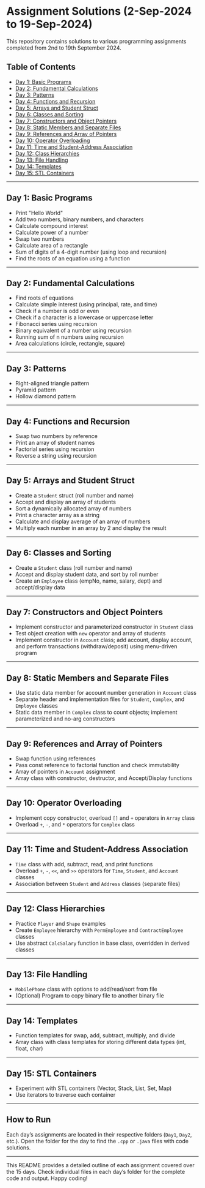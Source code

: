 # Assignment Solutions (2-Sep-2024 to 19-Sep-2024)

This repository contains solutions to various programming assignments completed from 2nd to 19th September 2024.

## Table of Contents
- [Day 1: Basic Programs](#day-1-basic-programs)
- [Day 2: Fundamental Calculations](#day-2-fundamental-calculations)
- [Day 3: Patterns](#day-3-patterns)
- [Day 4: Functions and Recursion](#day-4-functions-and-recursion)
- [Day 5: Arrays and Student Struct](#day-5-arrays-and-student-struct)
- [Day 6: Classes and Sorting](#day-6-classes-and-sorting)
- [Day 7: Constructors and Object Pointers](#day-7-constructors-and-object-pointers)
- [Day 8: Static Members and Separate Files](#day-8-static-members-and-separate-files)
- [Day 9: References and Array of Pointers](#day-9-references-and-array-of-pointers)
- [Day 10: Operator Overloading](#day-10-operator-overloading)
- [Day 11: Time and Student-Address Association](#day-11-time-and-student-address-association)
- [Day 12: Class Hierarchies](#day-12-class-hierarchies)
- [Day 13: File Handling](#day-13-file-handling)
- [Day 14: Templates](#day-14-templates)
- [Day 15: STL Containers](#day-15-stl-containers)

---

## Day 1: Basic Programs
- Print "Hello World"
- Add two numbers, binary numbers, and characters
- Calculate compound interest
- Calculate power of a number
- Swap two numbers
- Calculate area of a rectangle
- Sum of digits of a 4-digit number (using loop and recursion)
- Find the roots of an equation using a function

---

## Day 2: Fundamental Calculations
- Find roots of equations
- Calculate simple interest (using principal, rate, and time)
- Check if a number is odd or even
- Check if a character is a lowercase or uppercase letter
- Fibonacci series using recursion
- Binary equivalent of a number using recursion
- Running sum of n numbers using recursion
- Area calculations (circle, rectangle, square)

---

## Day 3: Patterns
- Right-aligned triangle pattern
- Pyramid pattern
- Hollow diamond pattern

---

## Day 4: Functions and Recursion
- Swap two numbers by reference
- Print an array of student names
- Factorial series using recursion
- Reverse a string using recursion

---

## Day 5: Arrays and Student Struct
- Create a `Student` struct (roll number and name)
- Accept and display an array of students
- Sort a dynamically allocated array of numbers
- Print a character array as a string
- Calculate and display average of an array of numbers
- Multiply each number in an array by 2 and display the result

---

## Day 6: Classes and Sorting
- Create a `Student` class (roll number and name)
- Accept and display student data, and sort by roll number
- Create an `Employee` class (empNo, name, salary, dept) and accept/display data

---

## Day 7: Constructors and Object Pointers
- Implement constructor and parameterized constructor in `Student` class
- Test object creation with `new` operator and array of students
- Implement constructor in `Account` class; add account, display account, and perform transactions (withdraw/deposit) using menu-driven program

---

## Day 8: Static Members and Separate Files
- Use static data member for account number generation in `Account` class
- Separate header and implementation files for `Student`, `Complex`, and `Employee` classes
- Static data member in `Complex` class to count objects; implement parameterized and no-arg constructors

---

## Day 9: References and Array of Pointers
- Swap function using references
- Pass const reference to factorial function and check immutability
- Array of pointers in `Account` assignment
- Array class with constructor, destructor, and Accept/Display functions

---

## Day 10: Operator Overloading
- Implement copy constructor, overload `[]` and `+` operators in `Array` class
- Overload `+`, `-`, and `*` operators for `Complex` class

---

## Day 11: Time and Student-Address Association
- `Time` class with add, subtract, read, and print functions
- Overload `+`, `-`, `<<`, and `>>` operators for `Time`, `Student`, and `Account` classes
- Association between `Student` and `Address` classes (separate files)

---

## Day 12: Class Hierarchies
- Practice `Player` and `Shape` examples
- Create `Employee` hierarchy with `PermEmployee` and `ContractEmployee` classes
- Use abstract `CalcSalary` function in base class, overridden in derived classes

---

## Day 13: File Handling
- `MobilePhone` class with options to add/read/sort from file
- (Optional) Program to copy binary file to another binary file

---

## Day 14: Templates
- Function templates for swap, add, subtract, multiply, and divide
- Array class with class templates for storing different data types (int, float, char)

---

## Day 15: STL Containers
- Experiment with STL containers (Vector, Stack, List, Set, Map)
- Use iterators to traverse each container

---

## How to Run
Each day’s assignments are located in their respective folders (`Day1`, `Day2`, etc.). Open the folder for the day to find the `.cpp` or `.java` files with code solutions.

---

This README provides a detailed outline of each assignment covered over the 15 days. Check individual files in each day’s folder for the complete code and output. Happy coding!
